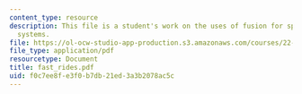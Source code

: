 ```yaml
---
content_type: resource
description: This file is a student's work on the uses of fusion for space propulsion
  systems.
file: https://ol-ocw-studio-app-production.s3.amazonaws.com/courses/22-012-seminar-fusion-and-plasma-physics-spring-2006/f0c7ee8fe3f0b7db21ed3a3b2078ac5c_fast_rides.pdf
file_type: application/pdf
resourcetype: Document
title: fast_rides.pdf
uid: f0c7ee8f-e3f0-b7db-21ed-3a3b2078ac5c
---
```

